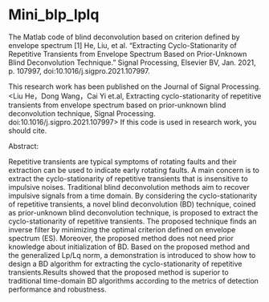 # Mini_blp_lplq
The Matlab code of blind deconvolution based on criterion defined by envelope spectrum
[1] He, Liu, et al. “Extracting Cyclo-Stationarity of Repetitive Transients from Envelope Spectrum Based on Prior-Unknown Blind Deconvolution Technique.” Signal Processing, Elsevier BV, Jan. 2021, p. 107997, doi:10.1016/j.sigpro.2021.107997.

This research work has been published on the Journal of Signal Processing.<Liu He，Dong Wang，Cai Yi et.al, Extracting cyclo-stationarity of repetitive transients from envelope spectrum based on prior-unknown blind deconvolution technique, Signal Processing. doi:10.1016/j.sigpro.2021.107997> If this code is used in research work, you should cite.

Abstract:

Repetitive transients are typical symptoms of rotating faults and their extraction can be used to indicate early rotating faults. A main concern is to extract the cyclo-stationarity of repetitive transients that is insensitive to impulsive noises. Traditional blind deconvolution methods aim to recover impulsive signals from a time domain. By considering the cyclo-stationarity of repetitive transients, a novel blind deconvolution (BD) technique, coined as prior-unknown blind deconvolution technique, is proposed to extract the cyclo-stationarity of repetitive transients. The proposed technique finds an inverse filter by minimizing the optimal criterion defined on envelope spectrum (ES). Moreover, the proposed method does not need prior knowledge about initialization of BD. Based on the proposed method and the generalized Lp/Lq norm, a demonstration is introduced to show how to design a BD algorithm for extracting the cyclo-stationarity of repetitive transients.Results showed that the proposed method is superior to traditional time-domain BD algorithms according to the metrics of detection performance and robustness.
